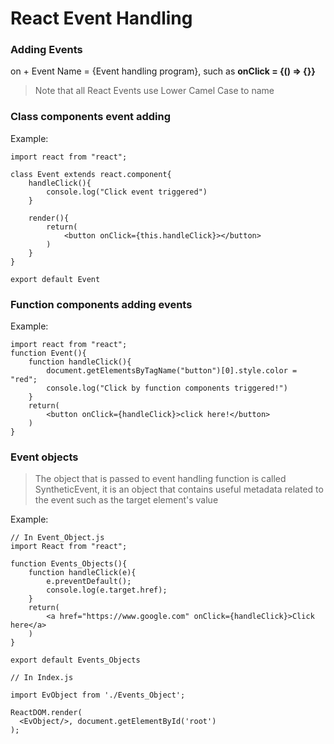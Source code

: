 # React Event Handling  

### Adding Events
on + Event Name = {Event handling program}, such as **onClick = {() => {}}**  

>Note that all React Events use Lower Camel Case to name  

### Class components event adding
Example:  

```  
import react from "react";  

class Event extends react.component{
    handleClick(){
        console.log("Click event triggered")
    }

    render(){
        return(
            <button onClick={this.handleClick}></button>
        )
    }
}

export default Event  
```  
### Function components adding events

Example:
```
import react from "react";  
function Event(){
    function handleClick(){
        document.getElementsByTagName("button")[0].style.color = "red";
        console.log("Click by function components triggered!")
    }
    return(
        <button onClick={handleClick}>click here!</button>
    )
}
```

### Event objects
>The object that is passed to event handling function is called SyntheticEvent, it is an object that contains useful metadata related to the event such as the target element's value  

Example:
```  
// In Event_Object.js
import React from "react";

function Events_Objects(){
    function handleClick(e){
        e.preventDefault();
        console.log(e.target.href);
    }
    return(
        <a href="https://www.google.com" onClick={handleClick}>Click here</a>
    )
}

export default Events_Objects

// In Index.js

import EvObject from './Events_Object';  

ReactDOM.render(
  <EvObject/>, document.getElementById('root')
);
```